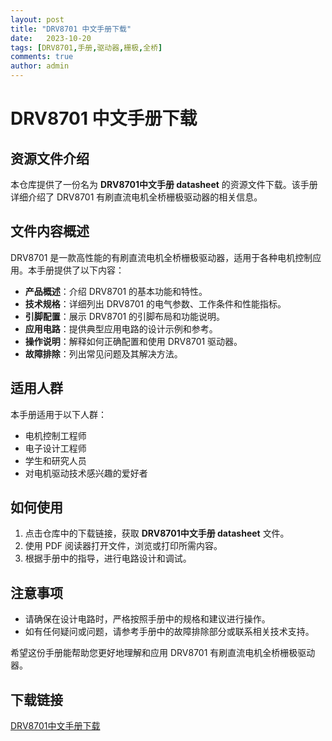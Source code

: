 ```yaml
---
layout: post
title: "DRV8701 中文手册下载"
date:   2023-10-20
tags: [DRV8701,手册,驱动器,栅极,全桥]
comments: true
author: admin
---
```

# DRV8701 中文手册下载

## 资源文件介绍

本仓库提供了一份名为 **DRV8701中文手册 datasheet** 的资源文件下载。该手册详细介绍了 DRV8701 有刷直流电机全桥栅极驱动器的相关信息。

## 文件内容概述

DRV8701 是一款高性能的有刷直流电机全桥栅极驱动器，适用于各种电机控制应用。本手册提供了以下内容：

- **产品概述**：介绍 DRV8701 的基本功能和特性。
- **技术规格**：详细列出 DRV8701 的电气参数、工作条件和性能指标。
- **引脚配置**：展示 DRV8701 的引脚布局和功能说明。
- **应用电路**：提供典型应用电路的设计示例和参考。
- **操作说明**：解释如何正确配置和使用 DRV8701 驱动器。
- **故障排除**：列出常见问题及其解决方法。

## 适用人群

本手册适用于以下人群：

- 电机控制工程师
- 电子设计工程师
- 学生和研究人员
- 对电机驱动技术感兴趣的爱好者

## 如何使用

1. 点击仓库中的下载链接，获取 **DRV8701中文手册 datasheet** 文件。
2. 使用 PDF 阅读器打开文件，浏览或打印所需内容。
3. 根据手册中的指导，进行电路设计和调试。

## 注意事项

- 请确保在设计电路时，严格按照手册中的规格和建议进行操作。
- 如有任何疑问或问题，请参考手册中的故障排除部分或联系相关技术支持。

希望这份手册能帮助您更好地理解和应用 DRV8701 有刷直流电机全桥栅极驱动器。

## 下载链接

[DRV8701中文手册下载](https://pan.quark.cn/s/613463e20ba0)